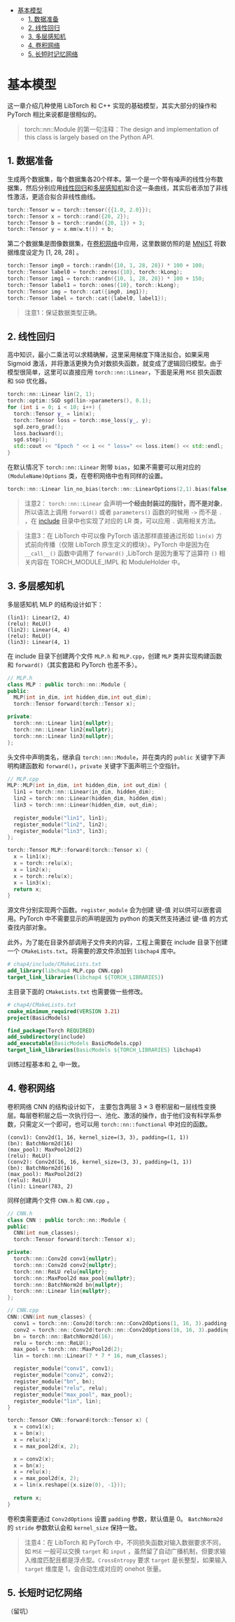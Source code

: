 - [基本模型](#基本模型)
  - [1. 数据准备](#1-数据准备)
  - [2. 线性回归](#2-线性回归)
  - [3. 多层感知机](#3-多层感知机)
  - [4. 卷积网络](#4-卷积网络)
  - [5. 长短时记忆网络](#5-长短时记忆网络)
  

# 基本模型

这一章介绍几种使用 LibTorch 和 C++ 实现的基础模型，其实大部分的操作和 PyTorch 相比来说都是很相似的。

> torch::nn::Module 的第一句注释：The design and implementation of this class is largely based on the Python API.


## 1. 数据准备
生成两个数据集，每个数据集各20个样本。第一个是一个带有噪声的线性分布数据集，然后分别应用[线性回归](#2-线性回归)和[多层感知机](#3-多层感知机)拟合这一条曲线，其实后者添加了非线性激活，更适合拟合非线性曲线。

``` cpp
torch::Tensor w = torch::tensor({{1.0, 2.0}});
torch::Tensor x = torch::rand({20, 2});
torch::Tensor b = torch::randn({20, 1}) + 3;
torch::Tensor y = x.mm(w.t()) + b;
```

第二个数据集是图像数据集，在[卷积网络](#4-卷积网络)中应用，这里数据仿照的是 [MNIST](http://yann.lecun.com/exdb/mnist/) 将数据维度设定为 [1, 28, 28] 。

```cpp
torch::Tensor img0 = torch::randn({10, 1, 28, 28}) * 100 + 100;
torch::Tensor label0 = torch::zeros({10}, torch::kLong);
torch::Tensor img1 = torch::randn({10, 1, 28, 28}) * 100 + 150;
torch::Tensor label1 = torch::ones({10}, torch::kLong);
torch::Tensor img = torch::cat({img0, img1});
torch::Tensor label = torch::cat({label0, label1});
```

> 注意1：保证数据类型正确。


## 2. 线性回归
高中知识，最小二乘法可以求精确解，这里采用梯度下降法拟合。如果采用 Sigmoid 激活，并将激活更换为负对数损失函数，就变成了逻辑回归模型。由于模型很简单，这里可以直接应用 `torch::nn::Linear`，下面是采用 `MSE` 损失函数和 `SGD` 优化器。

```cpp
torch::nn::Linear lin(2, 1);
torch::optim::SGD sgd(lin->parameters(), 0.1);
for (int i = 0; i < 10; i++) {
  torch::Tensor y_ = lin(x);
  torch::Tensor loss = torch::mse_loss(y_, y);
  sgd.zero_grad();
  loss.backward();
  sgd.step();
  std::cout << "Epoch " << i << " loss=" << loss.item() << std::endl;
}
```

在默认情况下 `torch::nn::Linear` 附带 `bias`，如果不需要可以用对应的 `(ModuleName)Options` 类，在卷积网络中也有同样的设置。

```cpp
torch::nn::Linear lin_no_bias(torch::nn::LinearOptions(2,1).bias(false));
```

> 注意2： `torch::nn::Linear` 会声明**一个经由封装过的指针，而不是对象**，所以语法上调用 `forward()` 或者 `parameters()` 函数的时候用 `->` 而不是 `.` ，在 [include](./include/) 目录中也实现了对应的 LR 类，可以应用 `.` 调用相关方法。

> 注意3：在 LibTorch 中可以像 PyTorch 语法那样直接通过形如 `lin(x)` 方式前向传播（仅限 LibTorch 原生定义的模块）。PyTorch 中是因为在 `__call__()` 函数中调用了 `forward()` ,LibTorch 是因为重写了运算符 `()` 相关内容在 TORCH_MODULE_IMPL 和 ModuleHolder 中。


## 3. 多层感知机

多层感知机 MLP 的结构设计如下：

```
(lin1): Linear(2, 4)
(relu): ReLU()
(lin2): Linear(4, 4)
(relu): ReLU()
(lin3): Linear(4, 1)
```

在 include 目录下创建两个文件 `MLP.h` 和 `MLP.cpp`，创建 `MLP` 类并实现构建函数和 `forward()`（其实套路和 PyTorch 也差不多）。

```cpp
// MLP.h
class MLP : public torch::nn::Module {
public:
  MLP(int in_dim, int hidden_dim,int out_dim);
  torch::Tensor forward(torch::Tensor x);

private:
  torch::nn::Linear lin1{nullptr};
  torch::nn::Linear lin2{nullptr};
  torch::nn::Linear lin3{nullptr};
};
```

头文件中声明类名，继承自 `torch::nn::Module`，并在类内的 `public` 关键字下声明构建函数和 `forward()`，`private` 关键字下面声明三个空指针。

```cpp
// MLP.cpp
MLP::MLP(int in_dim, int hidden_dim, int out_dim) {
  lin1 = torch::nn::Linear(in_dim, hidden_dim);
  lin2 = torch::nn::Linear(hidden_dim, hidden_dim);
  lin3 = torch::nn::Linear(hidden_dim, out_dim);
  
  register_module("lin1", lin1);
  register_module("lin2", lin2);
  register_module("lin3", lin3);
};

torch::Tensor MLP::forward(torch::Tensor x) {
  x = lin1(x);
  x = torch::relu(x);
  x = lin2(x);
  x = torch::relu(x);
  x = lin3(x);
  return x;
}
```

源文件分别实现两个函数。`register_module` 会为创建 键-值 对以供可以嵌套调用。PyTorch 中不需要显示的声明是因为 python 的类天然支持通过 键-值 的方式查找内部对象。

此外，为了能在目录外部调用子文件夹的内容，工程上需要在 include 目录下创建一个 `CMakeLists.txt`。将需要的源文件添加到 `libchap4` 库中。

```cmake
# chap4/include/CMakeLists.txt
add_library(libchap4 MLP.cpp CNN.cpp)
target_link_libraries(libchap4 ${TORCH_LIBRARIES})
```

主目录下面的 `CMakeLists.txt` 也需要做一些修改。
```cmake
# chap4/CMakeLists.txt
cmake_minimum_required(VERSION 3.21)
project(BasicModels)

find_package(Torch REQUIRED)
add_subdirectory(include)
add_executable(BasicModels BasicModels.cpp)
target_link_libraries(BasicModels ${TORCH_LIBRARIES} libchap4)
```

训练过程基本和 [2.](#2-线性回归) 中一致。


## 4. 卷积网络

卷积网络 CNN 的结构设计如下， 主要包含两层 3 $\times$ 3 卷积层和一层线性变换层。每层卷积层之后一次执行归一、池化、激活的操作，由于他们没有科学系参数，只需定义一个即可，也可以用 `torch::nn::functional` 中对应的函数。

```
(conv1): Conv2d(1, 16, kernel_size=(3, 3), padding=(1, 1))
(bn): BatchNorm2d(16)
(max_pool): MaxPool2d(2)
(relu): ReLU()
(conv2): Conv2d(16, 16, kernel_size=(3, 3), padding=(1, 1))
(bn): BatchNorm2d(16)
(max_pool): MaxPool2d(2)
(relu): ReLU()
(lin): Linear(783, 2)
```

同样创建两个文件 `CNN.h` 和 `CNN.cpp` 。

```cpp
// CNN.h
class CNN : public torch::nn::Module {
public:
  CNN(int num_classes);
  torch::Tensor forward(torch::Tensor x);

private:
  torch::nn::Conv2d conv1{nullptr};
  torch::nn::Conv2d conv2{nullptr};
  torch::nn::ReLU relu{nullptr};
  torch::nn::MaxPool2d max_pool{nullptr};
  torch::nn::BatchNorm2d bn{nullptr};
  torch::nn::Linear lin{nullptr};
};
```

```cpp
// CNN.cpp
CNN::CNN(int num_classes) {
  conv1 = torch::nn::Conv2d(torch::nn::Conv2dOptions(1, 16, 3).padding(1));
  conv2 = torch::nn::Conv2d(torch::nn::Conv2dOptions(16, 16, 3).padding(1));
  bn = torch::nn::BatchNorm2d(16);
  relu = torch::nn::ReLU();
  max_pool = torch::nn::MaxPool2d(2);
  lin = torch::nn::Linear(7 * 7 * 16, num_classes);

  register_module("conv1", conv1);
  register_module("conv2", conv2);
  register_module("bn", bn);
  register_module("relu", relu);
  register_module("max_pool", max_pool);
  register_module("lin", lin);
}

torch::Tensor CNN::forward(torch::Tensor x) {
  x = conv1(x);
  x = bn(x);
  x = relu(x);
  x = max_pool2d(x, 2);

  x = conv2(x);
  x = bn(x);
  x = relu(x);
  x = max_pool2d(x, 2);
  x = lin(x.reshape({x.size(0), -1}));
  
  return x;
}
```

卷积类需要通过 `Conv2dOptions` 设置 `padding` 参数，默认值是 0。 `BatchNorm2d` 的 `stride` 参数默认会和 `kernel_size` 保持一致。

>  注意4：在 LibTorch 和 PyTorch 中，不同损失函数对输入数据要求不同，如 `MSE` 一般可以交换 `target` 和 `input` ，虽然留了自动广播机制，但要求输入维度匹配且都是浮点型。`CrossEntropy` 要求 `target` 是长整型，如果输入 `target` 维度是 1，会自动生成对应的 onehot 张量。


## 5. 长短时记忆网络
（留坑）
